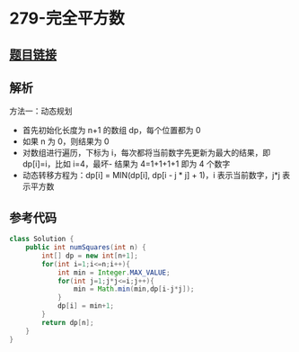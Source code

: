 # 279-完全平方数

## [题目链接](https://leetcode-cn.com/problems/perfect-squares/)

## 解析
方法一：动态规划
- 首先初始化长度为 n+1 的数组 dp，每个位置都为 0
- 如果 n 为 0，则结果为 0
- 对数组进行遍历，下标为 i，每次都将当前数字先更新为最大的结果，即 dp[i]=i，比如 i=4，最坏- 结果为 4=1+1+1+1 即为 4 个数字
- 动态转移方程为：dp[i] = MIN(dp[i], dp[i - j * j] + 1)，i 表示当前数字，j*j 表示平方数


## 参考代码
```Java
class Solution {
    public int numSquares(int n) {
        int[] dp = new int[n+1];
        for(int i=1;i<=n;i++){
            int min = Integer.MAX_VALUE;
            for(int j=1;j*j<=i;j++){
                min = Math.min(min,dp[i-j*j]);
            }
            dp[i] = min+1;
        }
        return dp[n];
    }
}
```